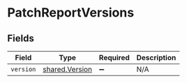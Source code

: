 # PatchReportVersions


## Fields

| Field                                                   | Type                                                    | Required                                                | Description                                             |
| ------------------------------------------------------- | ------------------------------------------------------- | ------------------------------------------------------- | ------------------------------------------------------- |
| `version`                                               | [shared.Version](../../../sdk/models/shared/version.md) | :heavy_minus_sign:                                      | N/A                                                     |